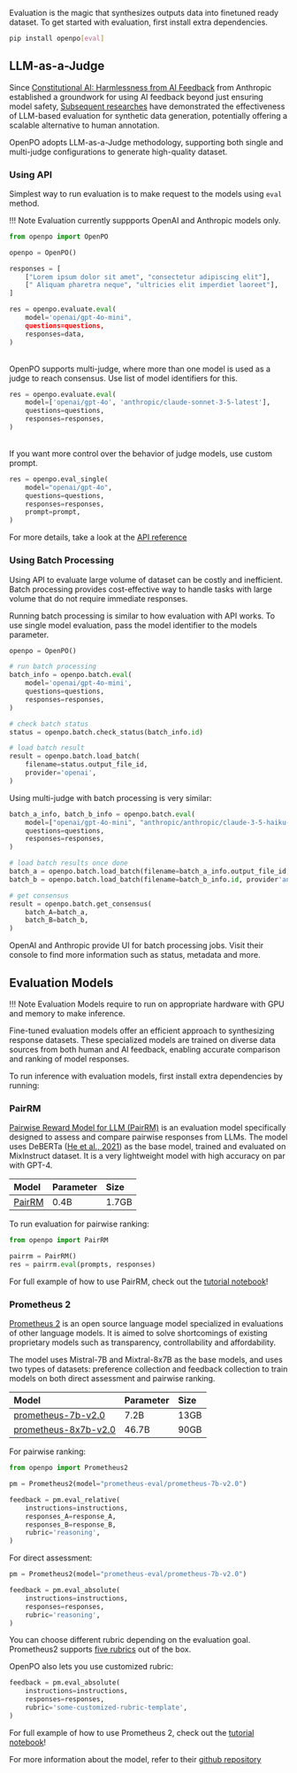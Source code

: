 Evaluation is the magic that synthesizes outputs data into finetuned ready dataset. To get started with evaluation, first install extra dependencies.

```bash
pip install openpo[eval]
```

## LLM-as-a-Judge
Since [Constitutional AI: Harmlessness from AI Feedback](https://arxiv.org/abs/2212.08073) from Anthropic established a groundwork for using AI feedback beyond just ensuring model safety, [Subsequent researches](paper.md) have demonstrated the effectiveness of LLM-based evaluation for synthetic data generation, potentially offering a scalable alternative to human annotation.

OpenPO adopts LLM-as-a-Judge methodology, supporting both single and multi-judge configurations to generate high-quality dataset.


### Using API
Simplest way to run evaluation is to make request to the models using `eval` method.

!!! Note
    Evaluation currently suppports OpenAI and Anthropic models only.

```python
from openpo import OpenPO

openpo = OpenPO()

responses = [
    ["Lorem ipsum dolor sit amet", "consectetur adipiscing elit"],
    [" Aliquam pharetra neque", "ultricies elit imperdiet laoreet"],
]

res = openpo.evaluate.eval(
    model='openai/gpt-4o-mini",
    questions=questions,
    responses=data,
)
```
<br>
OpenPO supports multi-judge, where more than one model is used as a judge to reach consensus. Use list of model identifiers for this.

```python
res = openpo.evaluate.eval(
    model=['openai/gpt-4o', 'anthropic/claude-sonnet-3-5-latest'],
    questions=questions,
    responses=responses,
)
```
<br>
If you want more control over the behavior of judge models, use custom prompt.

```python
res = openpo.eval_single(
    model="openai/gpt-4o",
    questions=questions,
    responses=responses,
    prompt=prompt,
)

```

For more details, take a look at the [API reference](api.md)

### Using Batch Processing
Using API to evaluate large volume of dataset can be costly and inefficient. Batch processing provides cost-effective way to handle tasks with large volume that do not require immediate responses.

Running batch processing is similar to how evaluation with API works. To use single model evaluation, pass the model identifier to the models parameter.

```python
openpo = OpenPO()

# run batch processing
batch_info = openpo.batch.eval(
    model='openai/gpt-4o-mini',
    questions=questions,
    responses=responses,
)

# check batch status
status = openpo.batch.check_status(batch_info.id)

# load batch result
result = openpo.batch.load_batch(
    filename=status.output_file_id,
    provider='openai',
)
```

Using multi-judge with batch processing is very similar:

```python
batch_a_info, batch_b_info = openpo.batch.eval(
    model=["openai/gpt-4o-mini", "anthropic/anthropic/claude-3-5-haiku-20241022"],
    questions=questions,
    responses=responses,
)

# load batch results once done
batch_a = openpo.batch.load_batch(filename=batch_a_info.output_file_id, provider='openai')
batch_b = openpo.batch.load_batch(filename=batch_b_info.id, provider'anthropic')

# get consensus
result = openpo.batch.get_consensus(
    batch_A=batch_a,
    batch_B=batch_b,
)

```

OpenAI and Anthropic provide UI for batch processing jobs. Visit their console to find more information such as status, metadata and more.


##  Evaluation Models
!!! Note
    Evaluation Models require to run on appropriate hardware with GPU and memory to make inference.

Fine-tuned evaluation models offer an efficient approach to synthesizing response datasets. These specialized models are trained on diverse data sources from both human and AI feedback, enabling accurate comparison and ranking of model responses.


To run inference with evaluation models, first install extra dependencies by running:


### PairRM
[Pairwise Reward Model for LLM (PairRM)](https://arxiv.org/abs/2306.02561) is an evaluation model specifically designed to assess and compare pairwise responses from LLMs. The model uses DeBERTa ([He et al., 2021](https://arxiv.org/abs/2006.03654)) as the base model, trained and evaluated on MixInstruct dataset. It is a very lightweight model with high accuracy on par with GPT-4.

| Model | Parameter | Size |
|:--- |:---- |:--- |
| [PairRM](https://huggingface.co/llm-blender/PairRM) | 0.4B | 1.7GB |

To run evaluation for pairwise ranking:

```python
from openpo import PairRM

pairrm = PairRM()
res = pairrm.eval(prompts, responses)
```

For full example of how to use PairRM, check out the [tutorial notebook](notebook.md)!

### Prometheus 2
[Prometheus 2](https://arxiv.org/abs/2405.01535) is an open source language model specialized in evaluations of other language models. It is aimed to solve shortcomings of existing proprietary models such as transparency, controllability and affordability.

The model uses Mistral-7B and Mixtral-8x7B as the base models, and uses two types of datasets: preference collection and feedback collection to train models on both direct assessment and pairwise ranking.

| Model | Parameter | Size  |
| :----------- | :------------- | :------------- |
| [prometheus-7b-v2.0](https://huggingface.co/prometheus-eval/prometheus-7b-v2.0) | 7.2B | 13GB |
| [prometheus-8x7b-v2.0](https://huggingface.co/prometheus-eval/prometheus-8x7b-v2.0) | 46.7B | 90GB|


For pairwise ranking:

```python
from openpo import Prometheus2

pm = Prometheus2(model="prometheus-eval/prometheus-7b-v2.0")

feedback = pm.eval_relative(
    instructions=instructions,
    responses_A=response_A,
    responses_B=response_B,
    rubric='reasoning',
)
```

For direct assessment:

```python
pm = Prometheus2(model="prometheus-eval/prometheus-7b-v2.0")

feedback = pm.eval_absolute(
    instructions=instructions,
    responses=responses,
    rubric='reasoning',
)
```
You can choose different rubric depending on the evaluation goal. Prometheus2 supports [five rubrics](api.md/#evaluation-model) out of the box.

OpenPO also lets you use customized rubric:

```python
feedback = pm.eval_absolute(
    instructions=instructions,
    responses=responses,
    rubric='some-customized-rubric-template',
)
```

For full example of how to use Prometheus 2, check out the [tutorial notebook](notebook.md)!

For more information about the model, refer to their [github repository](https://github.com/prometheus-eval/prometheus-eval)









